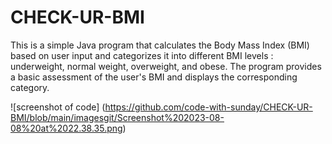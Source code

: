 # CHECK-UR-BMI
This is a simple Java program that calculates the Body Mass Index (BMI) 
based on user input and categorizes it into different BMI levels : underweight, normal weight, overweight, and obese. 
The program provides a basic assessment of the user's BMI and displays the corresponding category.

![screenshot of code] (https://github.com/code-with-sunday/CHECK-UR-BMI/blob/main/imagesgit/Screenshot%202023-08-08%20at%2022.38.35.png)
